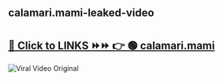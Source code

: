 
 ## calamari.mami-leaked-video 

# <h2><a href="https://clipsfans.com/calamari.mami&ref=git">🔗 Click to LINKS ⏩⏩ 👉 🟢 calamari.mami </a></h2>

<a href="https://clipsfans.com/calamari.mami&ref=git" rel="nofollow" data-target="animated-image.originalLink"><img src="https://i.ibb.co.com/xMMVF88/686577567.gif" alt="Viral Video Original" style="max-width: 100%; display: inline-block;" data-target="animated-image.originalImage"></a>
